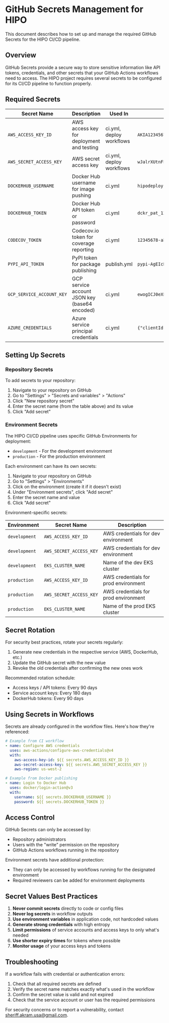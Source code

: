 # GitHub Secrets Management for HIPO

This document describes how to set up and manage the required GitHub Secrets for the HIPO CI/CD pipeline.

## Overview

GitHub Secrets provide a secure way to store sensitive information like API tokens, credentials, and other secrets that your GitHub Actions workflows need to access. The HIPO project requires several secrets to be configured for its CI/CD pipeline to function properly.

## Required Secrets

| Secret Name | Description | Used In | Example Value |
|-------------|-------------|---------|---------------|
| `AWS_ACCESS_KEY_ID` | AWS access key for deployment and testing | ci.yml, deploy workflows | `AKIA1234567890ABCDEF` |
| `AWS_SECRET_ACCESS_KEY` | AWS secret access key | ci.yml, deploy workflows | `wJalrXUtnFEMI/K7MDENG/bPxRfiCYEXAMPLEKEY` |
| `DOCKERHUB_USERNAME` | Docker Hub username for image pushing | ci.yml | `hipodeploy` |
| `DOCKERHUB_TOKEN` | Docker Hub API token or password | ci.yml | `dckr_pat_1234567890abcdefghijklmnopqrstuvwxyz` |
| `CODECOV_TOKEN` | Codecov.io token for coverage reporting | ci.yml | `12345678-abcd-1234-5678-abcdefghijkl` |
| `PYPI_API_TOKEN` | PyPI token for package publishing | publish.yml | `pypi-AgEIcHlwaS5vcmcCJDEyMzQ1Njc4LWFiY2...` |
| `GCP_SERVICE_ACCOUNT_KEY` | GCP service account JSON key (base64 encoded) | ci.yml | `ewogICJ0eXBlIjogInNlcnZpY2VfYWNjb3VudCIsCiAgIn...` |
| `AZURE_CREDENTIALS` | Azure service principal credentials | ci.yml | `{"clientId": "...", "clientSecret": "...", ...}` |

## Setting Up Secrets

### Repository Secrets

To add secrets to your repository:

1. Navigate to your repository on GitHub
2. Go to "Settings" > "Secrets and variables" > "Actions"
3. Click "New repository secret"
4. Enter the secret name (from the table above) and its value
5. Click "Add secret"

### Environment Secrets

The HIPO CI/CD pipeline uses specific GitHub Environments for deployment:

- `development` - For the development environment
- `production` - For the production environment

Each environment can have its own secrets:

1. Navigate to your repository on GitHub
2. Go to "Settings" > "Environments"
3. Click on the environment (create it if it doesn't exist)
4. Under "Environment secrets", click "Add secret"
5. Enter the secret name and value
6. Click "Add secret"

Environment-specific secrets:

| Environment | Secret Name | Description |
|-------------|-------------|-------------|
| `development` | `AWS_ACCESS_KEY_ID` | AWS credentials for dev environment |
| `development` | `AWS_SECRET_ACCESS_KEY` | AWS credentials for dev environment |
| `development` | `EKS_CLUSTER_NAME` | Name of the dev EKS cluster |
| `production` | `AWS_ACCESS_KEY_ID` | AWS credentials for prod environment |
| `production` | `AWS_SECRET_ACCESS_KEY` | AWS credentials for prod environment |
| `production` | `EKS_CLUSTER_NAME` | Name of the prod EKS cluster |

## Secret Rotation

For security best practices, rotate your secrets regularly:

1. Generate new credentials in the respective service (AWS, DockerHub, etc.)
2. Update the GitHub secret with the new value
3. Revoke the old credentials after confirming the new ones work

Recommended rotation schedule:
- Access keys / API tokens: Every 90 days
- Service account keys: Every 180 days
- DockerHub tokens: Every 90 days

## Using Secrets in Workflows

Secrets are already configured in the workflow files. Here's how they're referenced:

```yaml
# Example from CI workflow
- name: Configure AWS credentials
  uses: aws-actions/configure-aws-credentials@v4
  with:
    aws-access-key-id: ${{ secrets.AWS_ACCESS_KEY_ID }}
    aws-secret-access-key: ${{ secrets.AWS_SECRET_ACCESS_KEY }}
    aws-region: us-west-2
```

```yaml
# Example from Docker publishing
- name: Login to Docker Hub
  uses: docker/login-action@v3
  with:
    username: ${{ secrets.DOCKERHUB_USERNAME }}
    password: ${{ secrets.DOCKERHUB_TOKEN }}
```

## Access Control

GitHub Secrets can only be accessed by:
- Repository administrators
- Users with the "write" permission on the repository
- GitHub Actions workflows running in the repository

Environment secrets have additional protection:
- They can only be accessed by workflows running for the designated environment
- Required reviewers can be added for environment deployments

## Secret Values Best Practices

1. **Never commit secrets** directly to code or config files
2. **Never log secrets** in workflow outputs
3. **Use environment variables** in application code, not hardcoded values
4. **Generate strong credentials** with high entropy
5. **Limit permissions** of service accounts and access keys to only what's needed
6. **Use shorter expiry times** for tokens where possible
7. **Monitor usage** of your access keys and tokens

## Troubleshooting

If a workflow fails with credential or authentication errors:

1. Check that all required secrets are defined
2. Verify the secret name matches exactly what's used in the workflow
3. Confirm the secret value is valid and not expired
4. Check that the service account or user has the required permissions

For security concerns or to report a vulnerability, contact [sheriff.akram.usa@gmail.com](mailto:sheriff.akram.usa@gmail.com).